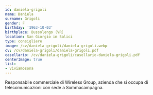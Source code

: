 ```yaml
---
id: daniela-grigoli
name: Daniela
surname: Grigoli
gender: F
birthday: '1963-10-03'
birthplace: Bussolengo (VR)
location: San Giorgio in Salici
type: consigliere
image: /cv/daniela-grigoli/daniela-grigoli.webp
cv: /cv/daniela-grigoli/daniela-grigoli.pdf
casellario: /cv/daniela-grigoli/casellario-daniela-grigoli.pdf
centerImage: true
list:
- viviamosona
---
```


Responsabile commerciale di Wireless Group, azienda che si occupa di telecomunicazioni con sede a Sommacampagna.